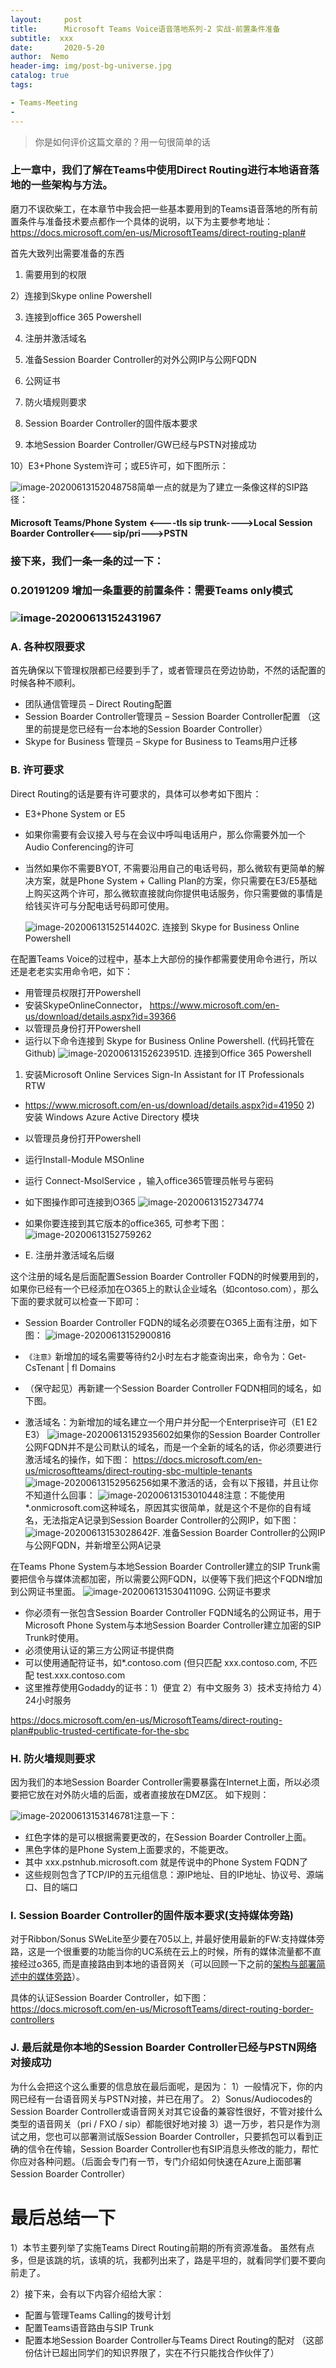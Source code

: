 ```yaml
---
layout:     post
title:      Microsoft Teams Voice语音落地系列-2 实战-前置条件准备
subtitle:  xxx
date:       2020-5-20
author:  Nemo
header-img: img/post-bg-universe.jpg
catalog: true
tags:

- Teams-Meeting
- 
---
```


> 你是如何评价这篇文章的？用一句很简单的话

### 上一章中，我们了解在Teams中使用Direct Routing进行本地语音落地的一些架构与方法。

磨刀不误砍柴工，在本章节中我会把一些基本要用到的Teams语音落地的所有前置条件与准备技术要点都作一个具体的说明，以下为主要参考地址：https://docs.microsoft.com/en-us/MicrosoftTeams/direct-routing-plan#

首先大致列出需要准备的东西 

1) 需要用到的权限 

2）连接到Skype online Powershell 

3) 连接到office  365 Powershell 

4) 注册并激活域名 

5) 准备Session Boarder Controller的对外公网IP与公网FQDN  

6) 公网证书 

7) 防火墙规则要求 

8) Session Boarder Controller的固件版本要求 

9) 本地Session  Boarder Controller/GW已经与PSTN对接成功 

10）E3+Phone System许可；或E5许可，如下图所示：

![image-20200613152048758](C:\Users\Nemo\AppData\Roaming\Typora\typora-user-images\image-20200613152048758.png)简单一点的就是为了建立一条像这样的SIP路径：

#### Microsoft Teams/Phone System <----tls sip trunk---->Local Session Boarder Controller<---sip/pri--->PSTN

### 接下来，我们一条一条的过一下：

### 0.20191209 增加一条重要的前置条件：需要Teams only模式

### ![image-20200613152431967](https://cdn.jsdelivr.net/gh/tangx007/tangx007.github.io/img/image-20200613152431967.png)

### A.  各种权限要求

首先确保以下管理权限都已经要到手了，或者管理员在旁边协助，不然的话配置的时候各种不顺利。

- 团队通信管理员 – Direct Routing配置
- Session Boarder Controller管理员 – Session Boarder Controller配置 （这里的前提是您已经有一台本地的Session Boarder Controller）
- Skype for Business 管理员 –  Skype for Business to Teams用户迁移

### B.  许可要求

Direct Routing的话是要有许可要求的，具体可以参考如下图片：

- E3+Phone System or E5

- 如果你需要有会议接入号与在会议中呼叫电话用户，那么你需要外加一个Audio Conferencing的许可

- 当然如果你不需要BYOT, 不需要沿用自己的电话号码，那么微软有更简单的解决方案，就是Phone System + Calling  Plan的方案，你只需要在E3/E5基础上购买这两个许可，那么微软直接就向你提供电话服务，你只需要做的事情是给钱买许可与分配电话号码即可使用。

  ![image-20200613152514402](https://cdn.jsdelivr.net/gh/tangx007/tangx007.github.io/img/image-20200613152514402.png)C.  连接到 Skype for Business Online Powershell

在配置Teams Voice的过程中，基本上大部份的操作都需要使用命令进行，所以还是老老实实用命令吧，如下：

- 用管理员权限打开Powershell
- 安装SkypeOnlineConnector， https://www.microsoft.com/en-us/download/details.aspx?id=39366
- 以管理员身份打开Powershell
- 运行以下命令连接到 Skype for Business Online Powershell. (代码托管在Github)
  ![image-20200613152623951](https://cdn.jsdelivr.net/gh/tangx007/tangx007.github.io/img/image-20200613152623951.png)D.  连接到Office 365 Powershell

1)  安装Microsoft Online Services Sign-In Assistant for IT Professionals RTW

- https://www.microsoft.com/en-us/download/details.aspx?id=41950
  2)  安装 Windows Azure Active Directory 模块

- 以管理员身份打开Powershell

- 运行Install-Module MSOnline

- 运行 Connect-MsolService ，输入office365管理员帐号与密码

- 如下图操作即可连接到O365
  ![image-20200613152734774](https://cdn.jsdelivr.net/gh/tangx007/tangx007.github.io/img/image-20200613152734774.png)

  

- 如果你要连接到其它版本的office365, 可参考下图：
  ![image-20200613152759262](https://cdn.jsdelivr.net/gh/tangx007/tangx007.github.io/img/image-20200613152759262.png)

  

- E.  注册并激活域名后缀

这个注册的域名是后面配置Session Boarder Controller FQDN的时候要用到的，如果你已经有一个已经添加在O365上的默认企业域名（如contoso.com），那么下面的要求就可以检查一下即可：

- Session Boarder Controller FQDN的域名必须要在O365上面有注册，如下图：
  ![image-20200613152900816](https://cdn.jsdelivr.net/gh/tangx007/tangx007.github.io/img/image-20200613152900816.png)

  

- `《注意》`新增加的域名需要等待约2小时左右才能查询出来，命令为：Get-CsTenant | fl Domains

- （保守起见）再新建一个Session Boarder Controller FQDN相同的域名，如下图。

- 激活域名：为新增加的域名建立一个用户并分配一个Enterprise许可（E1 E2 E3）
  ![image-20200613152935602](https://cdn.jsdelivr.net/gh/tangx007/tangx007.github.io/img/image-20200613152935602.png)如果你的Session Boarder Controller 公网FQDN并不是公司默认的域名，而是一个全新的域名的话，你必须要进行激活域名的操作，如下图：
  https://docs.microsoft.com/en-us/microsoftteams/direct-routing-sbc-multiple-tenants
  ![image-20200613152956256](C:\Users\Nemo\AppData\Roaming\Typora\typora-user-images\image-20200613152956256.png)如果不激活的话，会有以下报错，并且让你不知道什么回事：
  ![image-20200613153010448](https://cdn.jsdelivr.net/gh/tangx007/tangx007.github.io/img/image-20200613153010448.png)注意：不能使用*.onmicrosoft.com这种域名，原因其实很简单，就是这个不是你的自有域名，无法指定A记录到Session Boarder Controller的公网IP，如下图：
  ![image-20200613153028642](https://cdn.jsdelivr.net/gh/tangx007/tangx007.github.io/img/image-20200613153028642.png)F.  准备Session Boarder Controller的公网IP与公网FQDN，并新增至公网A记录

在Teams Phone System与本地Session Boarder Controller建立的SIP Trunk需要把信令与媒体流都加密，所以需要公网FQDN，以便等下我们把这个FQDN增加到公网证书里面。
![image-20200613153041109](C:\Users\Nemo\AppData\Roaming\Typora\typora-user-images\image-20200613153041109.png)G.  公网证书要求

- 你必须有一张包含Session Boarder Controller FQDN域名的公网证书，用于Microsoft Phone System与本地Session Boarder Controller建立加密的SIP Trunk时使用。
- 必须使用认证的第三方公网证书提供商
- 可以使用通配符证书，如*.contoso.com (但只匹配 xxx.contoso.com, 不匹配 test.xxx.contoso.com
- 这里推荐使用Godaddy的证书：1）便宜 2）有中文服务 3）技术支持给力 4）24小时服务

https://docs.microsoft.com/en-us/MicrosoftTeams/direct-routing-plan#public-trusted-certificate-for-the-sbc

### H.  防火墙规则要求

因为我们的本地Session Boarder Controller需要暴露在Internet上面，所以必须要把它放在对外防火墙的后面，或者直接放在DMZ区。
如下规则：

![image-20200613153146781](https://cdn.jsdelivr.net/gh/tangx007/tangx007.github.io/img/image-20200613153146781.png)注意一下：

- 红色字体的是可以根据需要更改的，在Session Boarder Controller上面。
- 黑色字体的是Phone System上面要求的，不能更改。
- 其中 xxx.pstnhub.microsoft.com 就是传说中的Phone System FQDN了
- 这些规则包含了TCP/IP的五元组信息：源IP地址、目的IP地址、协议号、源端口、目的端口

### I.  Session Boarder Controller的固件版本要求(支持媒体旁路)

对于Ribbon/Sonus SWeLite至少要在705以上, 并最好使用最新的FW:支持媒体旁路，这是一个很重要的功能当你的UC系统在云上的时候，所有的媒体流量都不直接经过o365, 而是直接路由到本地的语音网关（可以回顾一下之前的[架构与部署简述中的媒体旁路](https://blog.51cto.com/nemotan/2377504)）。

具体的认证Session Boarder Controller，如下图：
https://docs.microsoft.com/en-us/MicrosoftTeams/direct-routing-border-controllers

### J. 最后就是你本地的Session Boarder Controller已经与PSTN网络对接成功

为什么会把这个这么重要的信息放在最后面呢，是因为：
1）一般情况下，你的内网已经有一台语音网关与PSTN对接，并已在用了。
2）Sonus/Audiocodes的Session Boarder Controller或语音网关对其它设备的兼容性很好，不管对接什么类型的语音网关（pri / FXO / sip）都能很好地对接
3）退一万步，若只是作为测试之用，您也可以部署测试版Session Boarder Controller，只要抓包可以看到正确的信令在传输，Session Boarder  Controller也有SIP消息头修改的能力，帮忙你应对各种问题。（后面会专门有一节，专门介绍如何快速在Azure上面部署Session  Boarder Controller）

# 最后总结一下

1）本节主要列举了实施Teams Direct Routing前期的所有资源准备。
虽然有点多，但是该跳的坑，该填的坑，我都列出来了，路是平坦的，就看同学们要不要向前走了。

2）接下来，会有以下内容介绍给大家：

- 配置与管理Teams Calling的拨号计划
- 配置Teams语音路由与SIP Trunk
- 配置本地Session Boarder Controller与Teams Direct Routing的配对 
  （这部份估计已超出同学们的知识界限了，实在不行只能找合作伙伴了）

​					